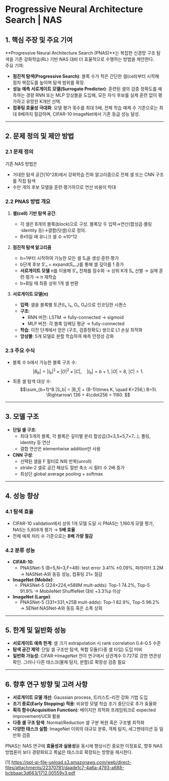 # Progressive Neural Architecture Search | NAS

## 1. 핵심 주장 및 주요 기여  
**Progressive Neural Architecture Search (PNAS)**는 복잡한 신경망 구조 탐색을 기존 강화학습(RL) 기반 NAS 대비 더 효율적으로 수행하는 방법을 제안한다.  
주요 기여:  
- **점진적 탐색(Progressive Search)**: 블록 수가 적은 간단한 셀(cell)부터 시작해 점차 복잡도를 높이며 탐색 범위를 확장.  
- **성능 예측 서로게이트 모델(Surrogate Predictor)**: 훈련된 셀의 검증 정확도를 예측하는 경량 RNN 또는 MLP 앙상블을 도입해, 모든 자식 후보를 실제 훈련 없이 평가하고 유망한 K개만 선택.  
- **컴퓨팅 효율성 극대화**: 모델 평가 횟수를 최대 5배, 전체 학습 예제 수 기준으로는 최대 8배까지 절감하며, CIFAR-10·ImageNet에서 기존 동급 성능 달성.

***

## 2. 문제 정의 및 제안 방법  
### 2.1 문제 정의  
기존 NAS 방법은  
- 거대한 탐색 공간(10^28)에서 강화학습·진화 알고리즘으로 전체 셀 또는 CNN 구조를 직접 탐색  
- 수만 개의 후보 모델을 훈련·평가하므로 연산 비용이 막대  

### 2.2 PNAS 방법 개요  
1. **셀(cell) 기반 탐색 공간**:  
   - 각 셀은 B개의 블록(block)으로 구성. 블록당 두 입력→연산(합성곱·풀링·identity 등)→결합(덧셈)으로 정의.  
   - B≤5일 때 유니크 셀 수 ≈10^12  

2. **점진적 탐색 알고리즘**  
   - b=1부터 시작하여 가능한 모든 셀 S₁을 생성·훈련·평가  
   - b단계 후보 S′ₙ = expand(Sₙ₋₁)를 통해 셀 깊이를 1 증가  
   - **서로게이트 모델** π를 이용해 S′ₙ 전체를 점수화 → 상위 K개 Sₙ 선별 → 실제 훈련·평가 → π 재학습  
   - b=B일 때 최종 상위 1개 셀 반환  

3. **서로게이트 모델(π)**  
   - **입력**: 셀을 블록별 토큰(I₁, I₂, O₁, O₂)으로 인코딩한 시퀀스  
   - **구조**:  
     - RNN 버전: LSTM → fully-connected → sigmoid  
     - MLP 버전: 각 블록 임베딩 평균 → fully-connected  
   - **학습**: 이전 단계에서 얻은 (구조, 검증정확도) 쌍으로 L1 손실 최적화  
   - **앙상블**: 5개 모델로 분할 학습하여 예측 안정성 강화  

### 2.3 주요 수식  
- 블록 수 b에서 가능한 블록 구조 수:  
  $$|B_b| = |I_b|^2 \times |O|^2 \times |C|,\quad |I_b| = b+1,\ |O|=8,\ |C|=1. $$  
- 최종 셀 탐색 대상 수:  
  $$\sum_{b=1}^B |S_b| = |B_1| + (B-1)\times K, \quad K=256,\ B=5\ \Rightarrow\ 136 + 4\cdot256 = 1160. $$

***

## 3. 모델 구조  
- **단일 셀 구조**:  
  - 최대 5개의 블록, 각 블록은 깊이별 분리 합성곱(3×3,5×5,7×7…), 풀링, identity 등 연산  
  - 결합 연산은 elementwise addition만 사용  
- **CNN 구성**:  
  - 선택된 셀을 F 필터로 N회 반복(unroll)  
  - stride-2 셀로 공간 해상도 절반 축소 시 필터 수 2배 증가  
  - 최상단 global average pooling + softmax  

***

## 4. 성능 향상  
### 4.1 탐색 효율  
- CIFAR-10 validation에서 상위 1개 모델 도달 시 PNAS는 1,160개 모델 평가, NAS는 5,808개 평가 → **5배 효율**  
- 전체 예제 처리 수 기준으로는 **8배 가량 절감**  

### 4.2 분류 성능  
- **CIFAR-10**:  
  - PNASNet-5 (B=5,N=3,F=48): test error 3.41% ±0.09%, 파라미터 3.2M → NASNet-A와 동등 성능, 컴퓨팅 21× 절감  
- **ImageNet (Mobile)**:  
  - PNASNet-5 (224×224,≈588M mult-adds): Top-1 74.2%, Top-5 91.9% → MobileNet·ShuffleNet 대비 +3.3%p 이상  
- **ImageNet (Large)**:  
  - PNASNet-5 (331×331,≈25B mult-adds): Top-1 82.9%, Top-5 96.2% → SENet·NASNet-A와 동등 혹은 소폭 상회  

***

## 5. 한계 및 일반화 성능  
- **서로게이트 예측 한계**: 셀 크기 extrapolation 시 rank correlation 0.4–0.5 수준  
- **탐색 공간 제약**: 단일 셀 구조만 탐색, 복합 모듈(다중 셀 타입) 도입 미비  
- **일반화 가능성**: CIFAR→ImageNet 전이 연구에서 상관계수 0.727로 강한 연관성 확인. 그러나 다른 태스크(물체 탐지, 분할)로 확장성 검증 필요  

***

## 6. 향후 연구 방향 및 고려 사항  
- **서로게이트 모델 개선**: Gaussian process, 트러스트-리전 강화 기법 도입  
- **조기 종료(Early Stopping) 적용**: 비유망 모델 학습 조기 중단으로 추가 효율화  
- **획득 함수(Acquisition Function)**: 베이지안 최적화 프레임워크로 expected improvement/UCB 활용  
- **다중 셀 구조 탐색**: Normal/Reduction 셀 구분 복원 혹은 구조별 최적화  
- **다양한 태스크 실험**: ImageNet 이외의 대규모 분류, 객체 탐지, 세그멘테이션 등 일반화 검증  

PNAS는 NAS 연구에 **효율성과 실용성**을 동시에 향상시킨 중요한 이정표로, 향후 NAS 방법론이 보다 경량화되고 폭넓은 태스크로 확장되는 방향을 제시한다.

[1] https://ppl-ai-file-upload.s3.amazonaws.com/web/direct-files/attachments/22370781/daade1c7-4a6a-4793-a688-bcbbaac3d663/1712.00559v3.pdf
